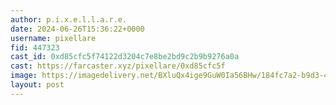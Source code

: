 ```yaml
---
author: p.i.x.e.l.l.a.r.e.
date: 2024-06-26T15:36:22+0000
username: pixellare
fid: 447323
cast_id: 0xd85cfc5f74122d3204c7e8be2bd9c2b9b9276a0a
cast: https://farcaster.xyz/pixellare/0xd85cfc5f
image: https://imagedelivery.net/BXluQx4ige9GuW0Ia56BHw/184fc7a2-b9d3-4072-a4dd-422fb0d23200/original
layout: post
---
```


<img src='https://imagedelivery.net/BXluQx4ige9GuW0Ia56BHw/184fc7a2-b9d3-4072-a4dd-422fb0d23200/original' alt='' referrerpolicy='no-referrer'/>
